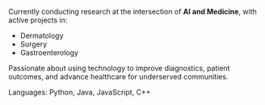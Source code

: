 Currently conducting research at the intersection of **AI and Medicine**, with active projects in:  
-  Dermatology
-  Surgery
-  Gastroenterology 

Passionate about using technology to improve diagnostics, patient outcomes, and advance healthcare for underserved communities.

Languages: Python, Java, JavaScript, C++

